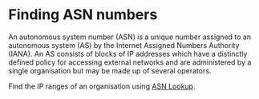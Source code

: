 # Finding ASN numbers

An autonomous system number (ASN) is a unique number assigned to an autonomous system (AS) by the Internet Assigned 
Numbers Authority (IANA). An AS consists of blocks of IP addresses which have a distinctly defined policy for 
accessing external networks and are administered by a single organisation but may be made up of several operators.

Find the IP ranges of an organisation using [ASN Lookup](https://asnlookup.com/).
